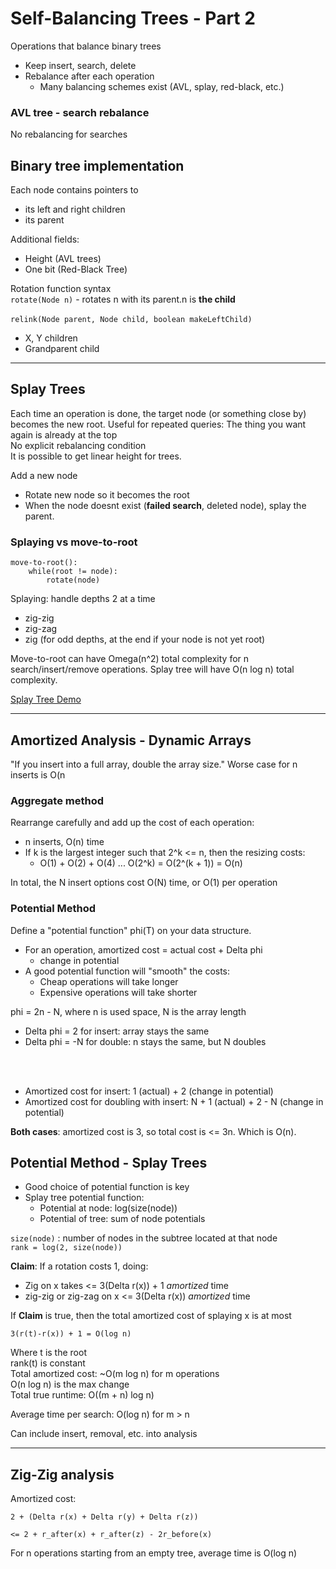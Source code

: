 # Self-Balancing Trees - Part 2

Operations that balance binary trees

* Keep insert, search, delete
* Rebalance after each operation
    - Many balancing schemes exist (AVL, splay, red-black, etc.)

### AVL tree - search rebalance 

No rebalancing for searches

## Binary tree implementation

Each node contains pointers to

* its left and right children
* its parent

Additional fields:

* Height (AVL trees)
* One bit (Red-Black Tree)

Rotation function syntax  
`rotate(Node n)` - rotates n with its parent.n is **the child**
<br></br>
`relink(Node parent, Node child, boolean makeLeftChild)` 

* X, Y children
* Grandparent child

-----------------------

## Splay Trees

Each time an operation is done, the target node (or something close by) becomes the new root.
Useful for repeated queries: The thing you want again is already at the top  
No explicit rebalancing condition  
It is possible to get linear height for trees.

Add a new node

* Rotate new node so it becomes the root
* When the node doesnt exist (**failed search**, deleted node), splay the parent.

### Splaying vs move-to-root

``` 
move-to-root():
    while(root != node):
        rotate(node)
```

Splaying: handle depths 2 at a time

* zig-zig
* zig-zag
* zig (for odd depths, at the end if your node is not yet root)

Move-to-root can have Omega(n^2) total complexity for n search/insert/remove operations.
Splay tree will have O(n log n) total complexity.

[Splay Tree Demo](http://www.link.cs.cmu.edu/splay/)

------------------

## Amortized Analysis - Dynamic Arrays

"If you insert into a full array, double the array size."
Worse case for n inserts is O(n

### Aggregate method

Rearrange carefully and add up the cost of each operation:

* n inserts, O(n) time
* If k is the largest integer such that 2^k <= n, then the resizing costs:
    - O(1) + O(2) + O(4) ... O(2^k) = O(2^(k + 1)) = O(n)

In total, the N insert options cost O(N) time, or O(1) per operation

### Potential Method

Define a "potential function" phi(T) on your data structure.

* For an operation, amortized cost = actual cost + Delta phi
    - change in potential
* A good potential function will "smooth" the costs:
    - Cheap operations will take longer
    - Expensive operations will take shorter

phi = 2n - N, where n is used space, N is the array length  

* Delta phi = 2 for insert: array stays the same
* Delta phi = -N for double: n stays the same, but N doubles

<br></br>

* Amortized cost for insert: 1 (actual) + 2 (change in potential)  
* Amortized cost for doubling with insert: N + 1 (actual) + 2 - N (change in potential)  

**Both cases**: amortized cost is 3, so total cost is <= 3n.
Which is O(n).

## Potential Method - Splay Trees

* Good choice of potential function is key
* Splay tree potential function:
    - Potential at node: log(size(node))
    - Potential of tree: sum of node potentials

`size(node)` : number of nodes in the subtree located at that node  
`rank = log(2, size(node))` 

**Claim**: If a rotation costs 1, doing:

* Zig on x takes <= 3(Delta r(x)) + 1 *amortized* time
* zig-zig or zig-zag on x <= 3(Delta r(x)) *amortized* time

If **Claim** is true, then the total amortized cost of splaying x is at most

`3(r(t)-r(x)) + 1 = O(log n)` 

Where t is the root  
rank(t) is constant  
Total amortized cost: ~O(m log n) for m operations  
O(n log n) is the max change  
Total true runtime: O((m + n) log n)

Average time per search: O(log n) for m > n

Can include insert, removal, etc. into analysis

----------------------
## Zig-Zig analysis

Amortized cost: 
```
2 + (Delta r(x) + Delta r(y) + Delta r(z))

<= 2 + r_after(x) + r_after(z) - 2r_before(x)
```

For n operations starting from an empty tree, average time is O(log n)